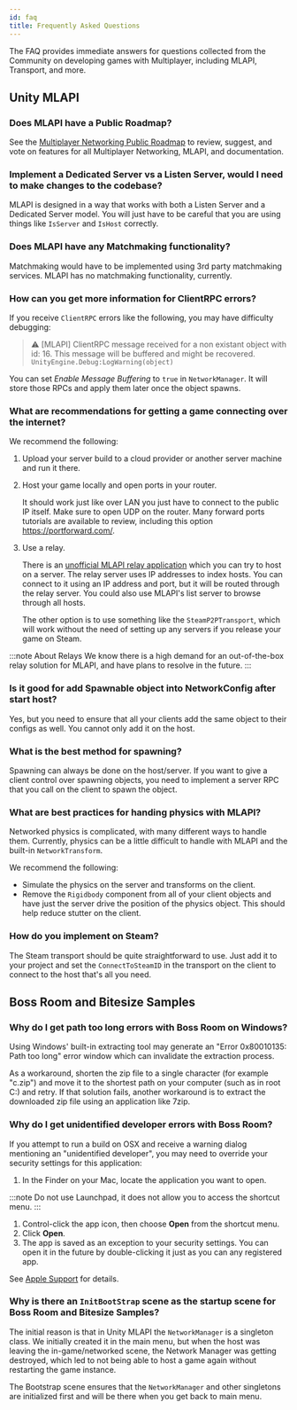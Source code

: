 ```yaml
---
id: faq
title: Frequently Asked Questions
---
```


The FAQ provides immediate answers for questions collected from the Community on developing games with Multiplayer, including MLAPI, Transport, and more.

## Unity MLAPI

<div id="faq">

### Does MLAPI have a Public Roadmap?

See the [Multiplayer Networking Public Roadmap](https://resources.unity.com/unity-engine-roadmap/multiplayer#roadmap) to review, suggest, and vote on features for all Multiplayer Networking, MLAPI, and documentation.

### Implement a Dedicated Server vs a Listen Server, would I need to make changes to the codebase?

MLAPI is designed in a way that works with both a Listen Server and a Dedicated Server model. You will just have to be careful that you are using things like `IsServer` and `IsHost` correctly.

### Does MLAPI have any Matchmaking functionality?

Matchmaking would have to be implemented using 3rd party matchmaking services. MLAPI has no matchmaking functionality, currently.

### How can you get more information for ClientRPC errors?

If you receive `ClientRPC` errors like the following, you may have difficulty debugging:

> :warning: [MLAPI] ClientRPC message received for a non existant object with id: 16. This message will be buffered and might be recovered.
`UnityEngine.Debug:LogWarning(object)`

You can set *Enable Message Buffering* to `true` in `NetworkManager`. It will store those RPCs and apply them later once the object spawns.

### What are recommendations for getting a game connecting over the internet?

We recommend the following:

1. Upload your server build to a cloud provider or another server machine and run it there.
1. Host your game locally and open ports in your router. 
   
   It should work just like over LAN you just have to connect to the public IP itself. Make sure to open UDP on the router. Many forward ports tutorials are available to review, including this option https://portforward.com/.
1. Use a relay. 
   
   There is an [unofficial MLAPI relay application](https://github.com/MidLevel/MLAPI.Relay) which you can try to host on a server. The relay server uses IP addresses to index hosts. You can connect to it using an IP address and port, but it will be routed through the relay server. You could also use MLAPI's list server to browse through all hosts.
   
   The other option is to use something like the `SteamP2PTransport`, which will work without the need of setting up any servers if you release your game on Steam.

  :::note About Relays
  We know there is a high demand for an out-of-the-box relay solution for MLAPI, and have plans to resolve in the future.
  :::


### Is it good for add Spawnable object into NetworkConfig after start host? 

Yes, but you need to ensure that all your clients add the same object to their configs as well. You cannot only add it on the host.

### What is the best method for spawning?

Spawning can always be done on the host/server. If you want to give a client control over spawning objects, you need to implement a server RPC that you call on the client to spawn the object.

### What are best practices for handing physics with MLAPI?

Networked physics is complicated, with many different ways to handle them. Currently, physics can be a little difficult to handle with MLAPI and the built-in `NetworkTransform`. 

We recommend the following:

* Simulate the physics on the server and transforms on the client.
* Remove the `Rigidbody` component from all of your client objects and have just the server drive the position of the physics object. This should help reduce stutter on the client.

### How do you implement on Steam?

The Steam transport should be quite straightforward to use. Just add it to your project and set the `ConnectToSteamID` in the transport on the client to connect to the host that's all you need.

</div>

## Boss Room and Bitesize Samples

<div id="faq">

### Why do I get path too long errors with Boss Room on Windows?

Using Windows' built-in extracting tool may generate an "Error 0x80010135: Path too long" error window which can invalidate the extraction process. 

As a workaround, shorten the zip file to a single character (for example "c.zip") and move it to the shortest path on your computer (such as in root C:\) and retry. If that solution fails, another workaround is to extract the downloaded zip file using an application like 7zip.

### Why do I get unidentified developer errors with Boss Room?

If you attempt to run a build on OSX and receive a warning dialog mentioning an "unidentified developer", you may need to override your security settings for this application:

1. In the Finder on your Mac, locate the application you want to open.
  
  :::note
  Do not use Launchpad, it does not allow you to access the shortcut menu.
  :::

1. Control-click the app icon, then choose **Open** from the shortcut menu.
1. Click **Open**.
1. The app is saved as an exception to your security settings. You can open it in the future by double-clicking it just as you can any registered app.


See [Apple Support](https://support.apple.com/guide/mac-help/open-a-mac-app-from-an-unidentified-developer-mh40616/mac) for details.

### Why is there an `InitBootStrap` scene as the startup scene for Boss Room and Bitesize Samples?

The initial reason is that in Unity MLAPI the `NetworkManager` is a singleton class. We initially created it in the main menu, but when the host was leaving the in-game/networked scene, the Network Manager was getting destroyed, which led to not being able to host a game again without restarting the game instance.

The Bootstrap scene ensures that the `NetworkManager` and other singletons are initialized first and will be there when you get back to main menu.

</div>
